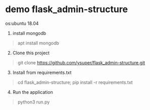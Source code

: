 # demo flask_admin-structure
os:ubuntu 18.04
1. install mongodb
>apt install mongodb
2. Clone this project
>git clone https://github.com/ysuper/flask_admin-structure.git
3. Install from requirements.txt
>cd flask_admin-structure; pip install -r requirements.txt
4. Run the application
>python3 run.py
